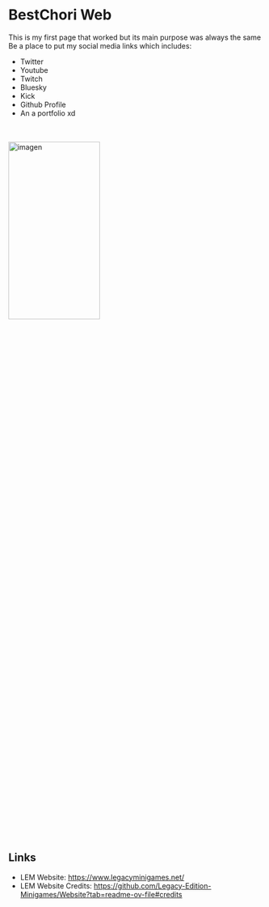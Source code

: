 <h1>
  BestChori Web
</h1>

<p>
  This is my first page that worked but its main purpose was always the same
  Be a place to put my social media links which includes:
</p>
<ul>
  <li> Twitter </li>
  <li> Youtube </li>
  <li> Twitch </li>
  <li> Bluesky </li>
  <li> Kick </li>
  <li> Github Profile </li>
  <li> An a portfolio xd</li>
</ul>


<br>
<br>
<img width="60%" height="30%" alt="imagen" src="https://github.com/user-attachments/assets/7f3e12f5-b793-4681-a1da-9036cc2a30fd" style="position:center"/>






<br>
<br>
<br>
<br>
<br>
<br>
<br>
<br>
<br>
<br>
<br>
<br>
<br>
<h2>
  Links
</h4>

- LEM Website: https://www.legacyminigames.net/
- LEM Website Credits: https://github.com/Legacy-Edition-Minigames/Website?tab=readme-ov-file#credits
